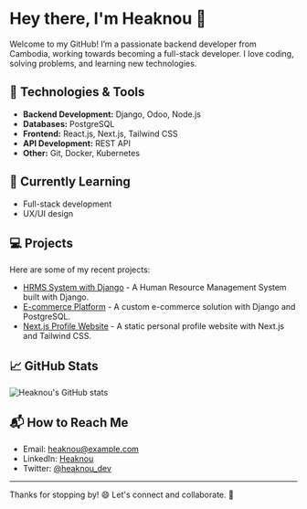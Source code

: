 # Hey there, I'm Heaknou 👋

Welcome to my GitHub! I’m a passionate backend developer from Cambodia, working towards becoming a full-stack developer. I love coding, solving problems, and learning new technologies.

## 🚀 Technologies & Tools

- **Backend Development:** Django, Odoo, Node.js
- **Databases:** PostgreSQL
- **Frontend:** React.js, Next.js, Tailwind CSS
- **API Development:** REST API
- **Other:** Git, Docker, Kubernetes

## 🌱 Currently Learning

- Full-stack development
- UX/UI design

## 💻 Projects

Here are some of my recent projects:

- [HRMS System with Django](#) - A Human Resource Management System built with Django.
- [E-commerce Platform](#) - A custom e-commerce solution with Django and PostgreSQL.
- [Next.js Profile Website](#) - A static personal profile website with Next.js and Tailwind CSS.

## 📈 GitHub Stats

![Heaknou's GitHub stats](https://github-readme-stats.vercel.app/api?username=Heaknou&show_icons=true&hide_title=true&count_private=true&theme=radical)

## 📬 How to Reach Me

- Email: heaknou@example.com
- LinkedIn: [Heaknou](https://www.linkedin.com/in/heaknou)
- Twitter: [@heaknou_dev](https://twitter.com/heaknou_dev)

---

Thanks for stopping by! 😄 Let's connect and collaborate. 🚀
